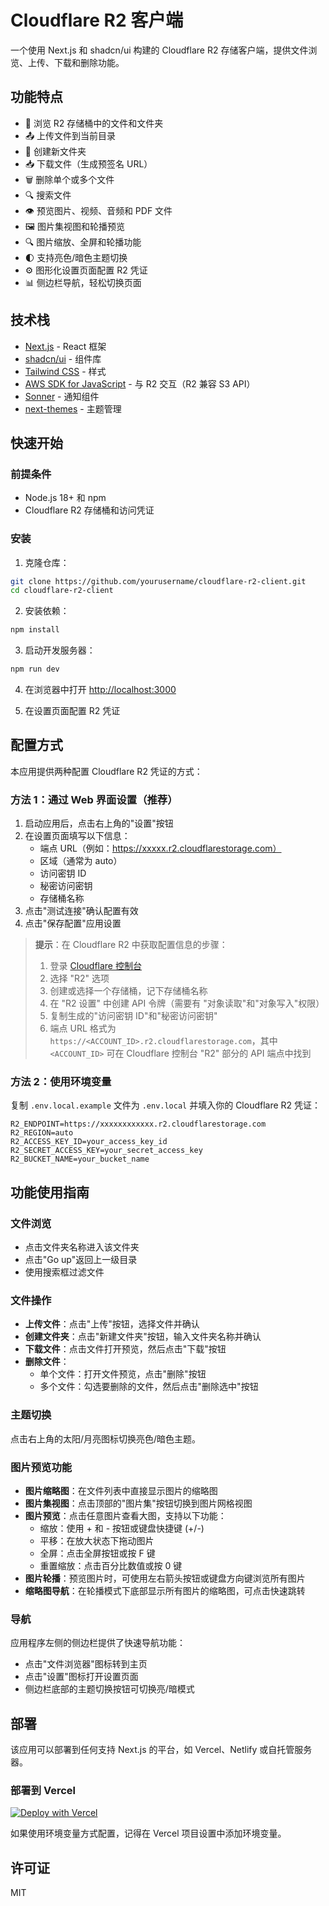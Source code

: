 # Cloudflare R2 客户端

一个使用 Next.js 和 shadcn/ui 构建的 Cloudflare R2 存储客户端，提供文件浏览、上传、下载和删除功能。

## 功能特点

- 📁 浏览 R2 存储桶中的文件和文件夹
- 📤 上传文件到当前目录
- 📁 创建新文件夹
- 📥 下载文件（生成预签名 URL）
- 🗑️ 删除单个或多个文件
- 🔍 搜索文件
- 👁️ 预览图片、视频、音频和 PDF 文件
- 🖼️ 图片集视图和轮播预览
- 🔍 图片缩放、全屏和轮播功能
- 🌓 支持亮色/暗色主题切换
- ⚙️ 图形化设置页面配置 R2 凭证
- 📊 侧边栏导航，轻松切换页面

## 技术栈

- [Next.js](https://nextjs.org/) - React 框架
- [shadcn/ui](https://ui.shadcn.com/) - 组件库
- [Tailwind CSS](https://tailwindcss.com/) - 样式
- [AWS SDK for JavaScript](https://aws.amazon.com/sdk-for-javascript/) - 与 R2 交互（R2 兼容 S3 API）
- [Sonner](https://sonner.emilkowal.ski/) - 通知组件
- [next-themes](https://github.com/pacocoursey/next-themes) - 主题管理

## 快速开始

### 前提条件

- Node.js 18+ 和 npm
- Cloudflare R2 存储桶和访问凭证

### 安装

1. 克隆仓库：

```bash
git clone https://github.com/yourusername/cloudflare-r2-client.git
cd cloudflare-r2-client
```

2. 安装依赖：

```bash
npm install
```

3. 启动开发服务器：

```bash
npm run dev
```

4. 在浏览器中打开 [http://localhost:3000](http://localhost:3000)

5. 在设置页面配置 R2 凭证

## 配置方式

本应用提供两种配置 Cloudflare R2 凭证的方式：

### 方法 1：通过 Web 界面设置（推荐）

1. 启动应用后，点击右上角的"设置"按钮
2. 在设置页面填写以下信息：
   - 端点 URL（例如：https://xxxxx.r2.cloudflarestorage.com）
   - 区域（通常为 auto）
   - 访问密钥 ID
   - 秘密访问密钥
   - 存储桶名称
3. 点击"测试连接"确认配置有效
4. 点击"保存配置"应用设置

> **提示**：在 Cloudflare R2 中获取配置信息的步骤：
> 1. 登录 [Cloudflare 控制台](https://dash.cloudflare.com/)
> 2. 选择 "R2" 选项
> 3. 创建或选择一个存储桶，记下存储桶名称
> 4. 在 "R2 设置" 中创建 API 令牌（需要有 "对象读取"和"对象写入"权限）
> 5. 复制生成的"访问密钥 ID"和"秘密访问密钥"
> 6. 端点 URL 格式为 `https://<ACCOUNT_ID>.r2.cloudflarestorage.com`，其中 `<ACCOUNT_ID>` 可在 Cloudflare 控制台 "R2" 部分的 API 端点中找到

### 方法 2：使用环境变量

复制 `.env.local.example` 文件为 `.env.local` 并填入你的 Cloudflare R2 凭证：

```
R2_ENDPOINT=https://xxxxxxxxxxxx.r2.cloudflarestorage.com
R2_REGION=auto
R2_ACCESS_KEY_ID=your_access_key_id
R2_SECRET_ACCESS_KEY=your_secret_access_key
R2_BUCKET_NAME=your_bucket_name
```

## 功能使用指南

### 文件浏览

- 点击文件夹名称进入该文件夹
- 点击"Go up"返回上一级目录
- 使用搜索框过滤文件

### 文件操作

- **上传文件**：点击"上传"按钮，选择文件并确认
- **创建文件夹**：点击"新建文件夹"按钮，输入文件夹名称并确认
- **下载文件**：点击文件打开预览，然后点击"下载"按钮
- **删除文件**：
  - 单个文件：打开文件预览，点击"删除"按钮
  - 多个文件：勾选要删除的文件，然后点击"删除选中"按钮

### 主题切换

点击右上角的太阳/月亮图标切换亮色/暗色主题。

### 图片预览功能

- **图片缩略图**：在文件列表中直接显示图片的缩略图
- **图片集视图**：点击顶部的"图片集"按钮切换到图片网格视图
- **图片预览**：点击任意图片查看大图，支持以下功能：
  - 缩放：使用 + 和 - 按钮或键盘快捷键 (+/-)
  - 平移：在放大状态下拖动图片
  - 全屏：点击全屏按钮或按 F 键
  - 重置缩放：点击百分比数值或按 0 键
- **图片轮播**：预览图片时，可使用左右箭头按钮或键盘方向键浏览所有图片
- **缩略图导航**：在轮播模式下底部显示所有图片的缩略图，可点击快速跳转

### 导航

应用程序左侧的侧边栏提供了快速导航功能：
- 点击"文件浏览器"图标转到主页
- 点击"设置"图标打开设置页面
- 侧边栏底部的主题切换按钮可切换亮/暗模式

## 部署

该应用可以部署到任何支持 Next.js 的平台，如 Vercel、Netlify 或自托管服务器。

### 部署到 Vercel

[![Deploy with Vercel](https://vercel.com/button)](https://vercel.com/new/clone?repository-url=https%3A%2F%2Fgithub.com%2Fyourusername%2Fcloudflare-r2-client)

如果使用环境变量方式配置，记得在 Vercel 项目设置中添加环境变量。

## 许可证

MIT
